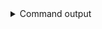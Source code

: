 
<details>
<summary>Command output</summary>

```sh

kafka-configs \
    --bootstrap-server localhost:6969 \
    --command-config teamA-sa.properties \
    --alter \
    --entity-type topics \
    --entity-name roads \
    --add-config retention.ms=259200000
Completed updating config for topic roads.

```

</details>
      
